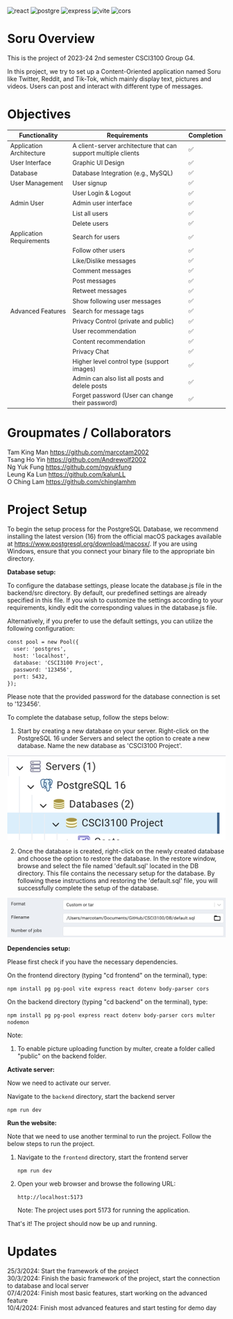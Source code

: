 ![react](https://img.shields.io/npm/v/react?logo=react&label=react)
![postgre](https://img.shields.io/npm/v/pg?logo=pg&label=postgre)
![express](https://img.shields.io/npm/v/express?logo=express&label=express)
![vite](https://img.shields.io/npm/v/vite?logo=vite&label=vite)
![cors](https://img.shields.io/npm/v/cors?logo=cors&label=cors)

# Soru Overview
This is the project of 2023-24 2nd semester CSCI3100 Group G4.

In this project, we try to set up a Content-Oriented application named Soru like Twitter, Reddit, and Tik-Tok, which mainly display text, pictures and videos. Users can post and interact with different type of messages.

# Objectives

| Functionality            | Requirements                                                   | Completion |
|--------------------------|----------------------------------------------------------------|------|
| Application Architecture | A client-server architecture that can support multiple clients | ✅  |
| User Interface           | Graphic UI Design                                              | ✅  |
| Database                 | Database Integration (e.g., MySQL)                             | ✅  |
| User Management          | User signup                                                    | ✅  |
|                          | User Login & Logout                                            | ✅  |
| Admin User               | Admin user interface                                           | ✅  |
|                          | List all users                                                 | ✅  |
|                          | Delete users                                                   | ✅  |
| Application Requirements | Search for users                                               | ✅  |
|                          | Follow other users                                             | ✅  |
|                          | Like/Dislike messages                                          | ✅  |
|                          | Comment messages                                               | ✅  |
|                          | Post messages                                                  | ✅  |
|                          | Retweet messages                                               | ✅  |
|                          | Show following user messages                                   | ✅  |
| Advanced Features        | Search for message tags                                        | ✅  |
|                          | Privacy Control (private and public)                           | ✅  |
|                          | User recommendation                                            | ✅  |
|                          | Content recommendation                                         | ✅  |
|                          | Privacy Chat                                                   | ✅  |
|                          | Higher level control type (support images)                     | ✅  |
|                          | Admin can also list all posts and delele posts                 | ✅  |
|                          | Forget password (User can change their password)               | ✅  |



# Groupmates / Collaborators
Tam King Man https://github.com/marcotam2002 <br>
Tsang Ho Yin https://github.com/Andrewolf2002 <br>
Ng Yuk Fung https://github.com/ngyukfung <br>
Leung Ka Lun https://github.com/kalunLL <br>
O Ching Lam https://github.com/chinglamhm <br>

# Project Setup

To begin the setup process for the PostgreSQL Database, we recommend installing the latest version (16) from the official macOS packages available at https://www.postgresql.org/download/macosx/. If you are using Windows, ensure that you connect your binary file to the appropriate bin directory.

**Database setup:** 

To configure the database settings, please locate the database.js file in the backend/src directory. By default, our predefined settings are already specified in this file. If you wish to customize the settings according to your requirements, kindly edit the corresponding values in the database.js file.

Alternatively, if you prefer to use the default settings, you can utilize the following configuration:

```
const pool = new Pool({
  user: 'postgres',
  host: 'localhost',
  database: 'CSCI3100 Project',
  password: '123456',
  port: 5432,
});
```

Please note that the provided password for the database connection is set to '123456'.

To complete the database setup, follow the steps below:

1. Start by creating a new database on your server. Right-click on the PostgreSQL 16 under Servers and select the option to create a new database. Name the new database as 'CSCI3100 Project'.

![The path should look like](./readme1.png)

2. Once the database is created, right-click on the newly created database and choose the option to restore the database. In the restore window, browse and select the file named 'default.sql' located in the DB directory. This file contains the necessary setup for the database.
By following these instructions and restoring the 'default.sql' file, you will successfully complete the setup of the database.

![Restore database](./readme2.png)

**Dependencies setup:** 

Please first check if you have the necessary dependencies.

On the frontend directory (typing "cd frontend" on the terminal), type:
```
npm install pg pg-pool vite express react dotenv body-parser cors
```

On the backend directory (typing "cd backend" on the terminal), type:
```
npm install pg pg-pool express react dotenv body-parser cors multer nodemon
```

Note:
1. To enable picture uploading function by multer, create a folder called "public" on the backend folder.

**Activate server:** 

Now we need to activate our server.

Navigate to the `backend` directory, start the backend server

```
npm run dev
```

**Run the website:**

Note that we need to use another terminal to run the project. Follow the below steps to run the project.

1. Navigate to the `frontend` directory, start the frontend server
    ```shell
    npm run dev
    ```

2. Open your web browser and browse the following URL:
    ```
    http://localhost:5173
    ```

   Note: The project uses port 5173 for running the application.

That's it! The project should now be up and running.

# Updates
25/3/2024: Start the framework of the project <br>
30/3/2024: Finish the basic framework of the project, start the connection to database and local server <br>
07/4/2024: Finish most basic features, start working on the advanced feature <br>
10/4/2024: Finish most advanced features and start testing for demo day <br>

